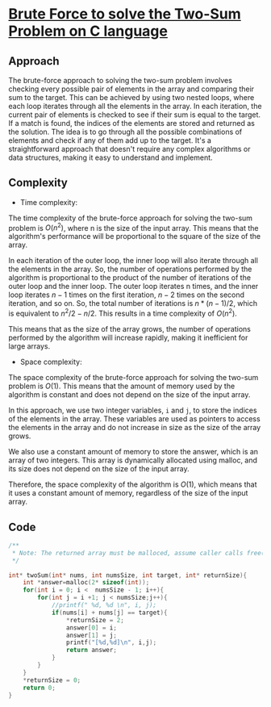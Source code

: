 # [Brute Force to solve the Two-Sum Problem on C language](https://leetcode.com/problems/two-sum/solutions/3129948/brute-force-to-solve-the-two-sum-problem-on-c-language/)

## Approach
<!-- Describe your approach to solving the problem. -->
The brute-force approach to solving the two-sum problem involves checking every possible pair of elements in the array and comparing their sum to the target. This can be achieved by using two nested loops, where each loop iterates through all the elements in the array. In each iteration, the current pair of elements is checked to see if their sum is equal to the target. If a match is found, the indices of the elements are stored and returned as the solution. The idea is to go through all the possible combinations of elements and check if any of them add up to the target. It's a straightforward approach that doesn't require any complex algorithms or data structures, making it easy to understand and implement.

## Complexity

- Time complexity:
<!-- Add your time complexity here, e.g. $O(n)$ -->
The time complexity of the brute-force approach for solving the two-sum problem is $O(n^2)$, where n is the size of the input array. This means that the algorithm's performance will be proportional to the square of the size of the array.

In each iteration of the outer loop, the inner loop will also iterate through all the elements in the array. So, the number of operations performed by the algorithm is proportional to the product of the number of iterations of the outer loop and the inner loop. The outer loop iterates n times, and the inner loop iterates $n-1$ times on the first iteration, $n-2$ times on the second iteration, and so on. So, the total number of iterations is $n * (n-1) / 2$, which is equivalent to $n^2/2 - n/2$. This results in a time complexity of $O(n^2)$.

This means that as the size of the array grows, the number of operations performed by the algorithm will increase rapidly, making it inefficient for large arrays.

- Space complexity:
<!-- Add your space complexity here, e.g. $O(n)$ -->
The space complexity of the brute-force approach for solving the two-sum problem is $O(1)$. This means that the amount of memory used by the algorithm is constant and does not depend on the size of the input array.

In this approach, we use two integer variables, `i` and `j`, to store the indices of the elements in the array. These variables are used as pointers to access the elements in the array and do not increase in size as the size of the array grows.

We also use a constant amount of memory to store the answer, which is an array of two integers. This array is dynamically allocated using malloc, and its size does not depend on the size of the input array.

Therefore, the space complexity of the algorithm is $O(1)$, which means that it uses a constant amount of memory, regardless of the size of the input array.

## Code

``` cpp
/**
 * Note: The returned array must be malloced, assume caller calls free().
 */

int* twoSum(int* nums, int numsSize, int target, int* returnSize){
    int *answer=malloc(2* sizeof(int));
    for(int i = 0; i <  numsSize - 1; i++){
        for(int j = i +1; j < numsSize;j++){
            //printf(" %d, %d \n", i, j);
            if(nums[i] + nums[j] == target){
                *returnSize = 2;
                answer[0] = i;
                answer[1] = j;
                printf("[%d,%d]\n", i,j);
                return answer;
            } 
        }
    }
    *returnSize = 0;
    return 0;
}
```
